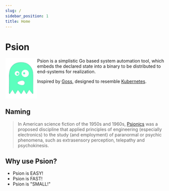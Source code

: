 ```yaml
---
slug: /
sidebar_position: 1
title: Home
---
```


# Psion

<img src="img/logo.png" align="left" width="20%" height="20%" />

Psion is a simplistic Go based system automation tool, which embeds the declared
state into a binary to be distributed to end-systems for realization.

Inspired by [Goss][], designed to resemble [Kubernetes][].

<br clear="left"/>

## Naming

> In American science fiction of the 1950s and 1960s, [Psionics][] was a
> proposed discipline that applied principles of engineering (especially
> electronics) to the study (and employment) of paranormal or psychic phenomena,
> such as extrasensory perception, telepathy and psychokinesis.

## Why use Psion?

- Psion is EASY!
- Psion is FAST!
- Psion is "SMALL!"

<!-- prettier-ignore-start -->
[Goss]: https://github.com/goss-org/goss
[Kubernetes]: https://kubernetes.io/
[Psionics]: https://en.wikipedia.org/wiki/Psionics
<!-- prettier-ignore-end -->
